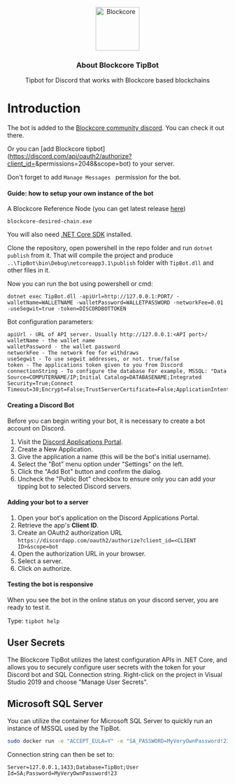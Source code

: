 
<p align="center">
  <p align="center">
    <img src="https://user-images.githubusercontent.com/5221349/72841405-93c2ce80-3c96-11ea-844b-3e1ff782b1ae.png" height="100" alt="Blockcore" />
  </p>
  <h3 align="center">
    About Blockcore TipBot
  </h3>
  <p align="center">
    Tipbot for Discord that works with Blockcore based blockchains
  </p>
</p>


# Introduction

The bot is added to the [Blockcore community discord](hhttps://discord.gg/5aJk8Vv). You can check it out there.

Or you can [add Blockcore tipbot](https://discord.com/api/oauth2/authorize?client_id=<CLIENT ID>&permissions=2048&scope=bot) to your server.

Don't forget to add `Manage Messages ` permission for the bot.


#### Guide: how to setup your own instance of the bot

A Blockcore Reference Node (you can get latest release [here](https://github.com/block-core/blockcore-nodes/releases))

```
blockcore-desired-chain.exe
```

You will also need [.NET Core SDK](https://www.microsoft.com/net/download) installed.

Clone the repository, open powershell in the repo folder and run `dotnet publish` from it. That will compile the project and produce `..\TipBot\bin\Debug\netcoreapp3.1\publish` folder with `TipBot.dll` and other files in it. 

Now you can run the bot using powershell or cmd:

```
dotnet exec TipBot.dll -apiUrl=http://127.0.0.1:PORT/ -walletName=WALLETNAME -walletPassword=WALLETPASSWORD -networkFee=0.01 -useSegwit=true -token=DISCORDBOTTOKEN
```

Bot configuration parameters: 

```
apiUrl - URL of API server. Usually http://127.0.0.1:<API port>/
walletName - the wallet name
walletPassword - the wallet password
networkFee - The network fee for withdraws
useSegwit - To use segwit addresses, or not. true/false
token - The applications token given to you from Discord
connectionString - To configure the database For example, MSSQL: "Data Source=COMPUTERNAME/IP;Initial Catalog=DATABASENAME;Integrated Security=True;Connect Timeout=30;Encrypt=False;TrustServerCertificate=False;ApplicationIntent=ReadWrite;MultiSubnetFailover=False"
```


#### Creating a Discord Bot

Before you can begin writing your bot, it is necessary to create a bot
account on Discord.

1. Visit the [Discord Applications Portal](https://discord.com/developers).
1. Create a New Application.
1. Give the application a name (this will be the bot's initial
username).
1. Select the "Bot" menu option under "Settings" on the left.
1. Click the "Add Bot" button and confirm the dialog.
1. Uncheck the "Public Bot" checkbox to ensure only you can add your tipping bot to selected Discord servers.

#### Adding your bot to a server

1. Open your bot's application on the Discord Applications Portal.
1. Retrieve the app's **Client ID**.
1. Create an OAuth2 authorization URL
  `https://discordapp.com/oauth2/authorize?client_id=<CLIENT ID>&scope=bot`
1. Open the authorization URL in your browser.
1. Select a server.
1. Click on authorize.


#### Testing the bot is responsive

When you see the bot in the online status on your discord server, you are ready to test it. 

Type: `tipbot help`


## User Secrets

The Blockcore TipBot utilizes the latest configuration APIs in .NET Core, and allows you to securely configure 
user secrets with the token for your Discord bot and SQL Connection string. Right-click on the project in Visual Studio 2019 
and choose "Manage User Secrets".

## Microsoft SQL Server

You can utilize the container for Microsoft SQL Server to quickly run an instance of MSSQL used by the TipBot.

```sh
sudo docker run -e "ACCEPT_EULA=Y" -e "SA_PASSWORD=MyVeryOwnPassword!23" -p 1433:1433 -d mcr.microsoft.com/mssql/server:2019-latest
```

Connection string can then be set to:

```
Server=127.0.0.1,1433;Database=TipBot;User Id=SA;Password=MyVeryOwnPassword!23
```
